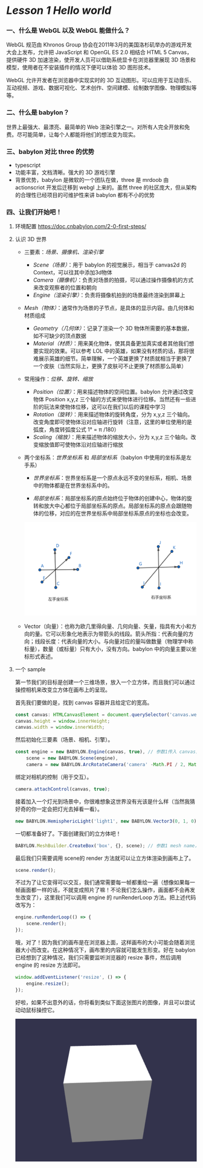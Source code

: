 # ***Lesson 1 Hello world***

### **一、什么是 WebGL 以及 WebGL 能做什么？**
WebGL 规范由 Khronos Group 协会在2011年3月的美国洛杉矶举办的游戏开发大会上发布，允许把 JavaScript 和 OpenGL ES 2.0 相结合 HTML 5 Canvas，提供硬件 3D 加速渲染，使开发人员可以借助系统显卡在浏览器里展现 3D 场景和模型，使用者在不安装插件的情况下便可以体验 3D 图形技术。

WebGL 允许开发者在浏览器中实现实时的 3D 互动图形。可以应用于互动音乐、互动视频、游戏、数据可视化、艺术创作、空间建模、绘制数学图像、物理模拟等等。

### **二、什么是 babylon？**

 世界上最强大、最漂亮、最简单的 Web 渲染引擎之一。对所有人完全开放和免费。尽可能简单，让每个人都能将他们的想法变为现实。

### **三、babylon 对比 three 的优势**
+  typescript
+  功能丰富，文档清晰。强大的 3D 游戏引擎
+  背景优势，babylon 是微软的一个团队在做，three 是 mrdoob 由 actionscriot 开发后迁移到 webgl 上来的。虽然 three 的社区庞大，但从架构的合理性已经项目的可维护性来讲 babylon 都有不小的优势

### **四、让我们开始吧！**
1.  环境配置 https://doc.cnbabylon.com/2-0-first-steps/

2.  认识 3D 世界
    +  三要素：*场景、摄像机、渲染引擎*
        +  *Scene（场景）*：用于 babylon 的视觉展示，相当于 canvas2d 的 Context，可以往其中添加3d物体
        +  *Camera（摄像机）*：负责对场景的拍摄，可以通过操作摄像机的方式来改变观察者的位置和朝向
        +  *Engine（渲染引擎）*：负责将摄像机拍到的场景最终渲染到屏幕上
        
    +  *Mesh（物体）*：通常作为场景的子节点，是具体的显示内容。由几何体和材质组成
       
        +  *Geometry（几何体）*：记录了渲染一个 3D 物体所需要的基本数据，如不可缺少的顶点数据
        +  *Material（材质）*：用来美化物体，使其具备更加真实或者其他我们想要实现的效果。可以参考 LOL 中的英雄，如果没有材质的话，那将很难展示英雄的细节。简单理解，一个英雄更换了材质就相当于更换了一个皮肤（当然实际上，更换了皮肤可不止更换了材质那么简单）
        
    +  常用操作：*位移、旋转、缩放*
       
        +  *Position（位置）*：用来描述物体的空间位置。babylon 允许通过改变物体 Position x,y,z 三个轴的方式来使物体进行位移。当然还有一些进阶的玩法来使物体位移，这可以在我们以后的课程中学习
        +  *Rotation（旋转）*：用来描述物体的旋转角度，分为 x,y,z 三个轴向。改变角度即可使物体沿对应轴进行旋转（注意，这里的单位使用的是弧度，角度转弧度公式 1° = π /180）
        +  *Scaling（缩放）*：用来描述物体的缩放大小，分为 x,y,z 三个轴向。改变缩放值即可使物体沿对应轴进行缩放
        
    +  两个坐标系：*世界坐标系*  和 *局部坐标系*（babylon 中使用的坐标系是左手系）
        +  *世界坐标系*：世界坐标系是一个原点永远不变的坐标系，相机、场景中的物体都是在世界坐标系中的。
        
        +  *局部坐标系*：局部坐标系的原点始终位于物体的创建中心，物体的旋转和放大中心都位于局部坐标系的原点。局部坐标系的原点会跟随物体的位移，对应的在世界坐标系中局部坐标系原点的坐标也会改变。
        
          ![](images/zbx.png)
        
    +  Vector（向量）：也称为欧几里得向量、几何向量、矢量，指具有大小和方向的量。它可以形象化地表示为带箭头的线段。箭头所指：代表向量的方向；线段长度：代表向量的大小。与向量对应的量叫做数量（物理学中称标量），数量（或标量）只有大小，没有方向。babylon 中的向量主要以坐标形式表述。
    
3.  一个 sample

    第一节我们的目标是创建一个三维场景，放入一个立方体，而且我们可以通过操控相机来改变立方体在画布上的呈现。
    
    首先我们要做的是，找到 canvas 容器并且给定它的宽高。
    
    ```typescript
    const canvas: HTMLCanvasElement = document.querySelector('canvas.webgl');
    canvas.height = window.innerHeight;
    canvas.width = window.innerWidth;
    ```
    
    然后初始化三要素（场景、相机、引擎）。
    
    ```typescript
    const engine = new BABYLON.Engine(canvas, true), // 参数1传入 canvas，参数2指定是否开启抗锯齿
        scene = new BABYLON.Scene(engine),
        camera = new BABYLON.ArcRotateCamera('camera' -Math.PI / 2, Math.PI / 2, 2, new BABYLON.Vector3(0, 0, 0), scene); // 参数1定义相机的name，参数2定义相机沿y轴的旋转弧度，参数3定义相机沿x轴的旋转弧度，参数4定义相机与目标的距离，参数5定义相机的目标，参数6定义相机所属的场景
    ```
    
    绑定对相机的控制（用于交互）。
    
    ```typescript
    camera.attachControl(canvas, true);
    ```
    
    接着加入一个灯光到场景中，你很难想象这世界没有光该是什么样（当然我猜好奇的你一定会把灯光去掉看一看）。
    
    ```typescript
    new BABYLON.HemisphericLight('light1', new BABYLON.Vector3(0, 1, 0), scene); // 参数1灯光 name，参数2灯光位置，参数3灯光所在的场景
    ```
    
    一切都准备好了。下面创建我们的立方体吧！
    
    ```typescript
    BABYLON.MeshBuilder.CreateBox('box', {}, scene); // 参数1 mesh name，参数2 box 的一些参数，这里传入空对象，让其使用默认值
    ```
    
    最后我们只需要调用 scene的 render 方法就可以让立方体渲染到画布上了。
    
    ```typescript
    scene.render();
    ```
    
    不过为了让它变得可以交互，我们通常需要每一帧都重绘一遍（想像如果每一帧画面都一样的话，不就变成照片了嘛！不论我们怎么操作，画面都不会再发生改变了），这里我们可以调用 engine 的 runRenderLoop 方法。把上述代码改写为：
    
    ```typescript
    engine.runRenderLoop(() => {
    	scene.render();
    });
    ```
    
    哦，对了！因为我们的画布是在浏览器上面，这样画布的大小可能会随着浏览器大小而改变。在这种情况下，画布里的内容就可能发生形变。好在 babylon 已经想到了这种情况，我们只需要监听浏览器的 resize 事件，然后调用 engine 的 resize 方法即可。
    
    ```typescript
    window.addEventListener('resize', () => {
        engine.resize();
    });
    ```
    
    好啦，如果不出意外的话，你将看到类似下面这张图片的图像，并且可以尝试动动鼠标操控它。
    
    ![](images/part1.png)

